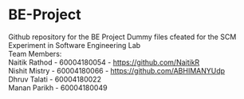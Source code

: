 # BE-Project
Github repository for the BE Project
Dummy files cfeated for the SCM Experiment in Software Engineering Lab
<br>
Team Members:<br>
Naitik Rathod - 60004180054 - https://github.com/NaitikR <br>
Nishit Mistry - 60004180066 - https://github.com/ABHIMANYUdp <br>
Dhruv Talati - 60004180022<br>
Manan Parikh - 60004180049<br>
